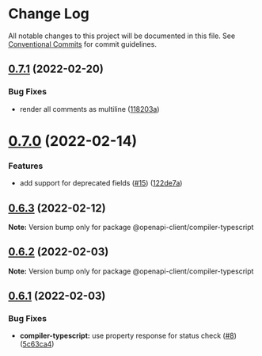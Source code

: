 # Change Log

All notable changes to this project will be documented in this file.
See [Conventional Commits](https://conventionalcommits.org) for commit guidelines.

## [0.7.1](https://github.com/smartsupp/openapi-client/compare/@openapi-client/compiler-typescript@0.7.0...@openapi-client/compiler-typescript@0.7.1) (2022-02-20)


### Bug Fixes

* render all comments as multiline ([118203a](https://github.com/smartsupp/openapi-client/commit/118203ade1d76ffbc140eca70b6be35257aa72e6))





# [0.7.0](https://github.com/smartsupp/openapi-client/compare/@openapi-client/compiler-typescript@0.6.3...@openapi-client/compiler-typescript@0.7.0) (2022-02-14)


### Features

* add support for deprecated fields ([#15](https://github.com/smartsupp/openapi-client/issues/15)) ([122de7a](https://github.com/smartsupp/openapi-client/commit/122de7aeba7f7497e2715a7f34af91e09fa203de))





## [0.6.3](https://github.com/smartsupp/openapi-client/compare/@openapi-client/compiler-typescript@0.6.2...@openapi-client/compiler-typescript@0.6.3) (2022-02-12)

**Note:** Version bump only for package @openapi-client/compiler-typescript





## [0.6.2](https://github.com/smartsupp/openapi-client/compare/@openapi-client/compiler-typescript@0.6.1...@openapi-client/compiler-typescript@0.6.2) (2022-02-03)

**Note:** Version bump only for package @openapi-client/compiler-typescript





## [0.6.1](https://github.com/smartsupp/openapi-client/compare/@openapi-client/compiler-typescript@0.6.0...@openapi-client/compiler-typescript@0.6.1) (2022-02-03)


### Bug Fixes

* **compiler-typescript:** use property response for status check ([#8](https://github.com/smartsupp/openapi-client/issues/8)) ([5c63ca4](https://github.com/smartsupp/openapi-client/commit/5c63ca46aa8fab534368cfe268f2a9b7068c3022))
